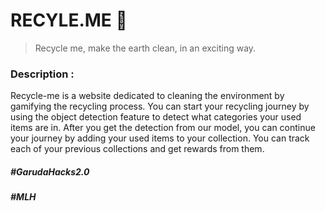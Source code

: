 # RECYLE.ME 🌳

> Recycle me, make the earth clean, in an exciting way.

### Description :

Recycle-me is a website dedicated to cleaning the environment by gamifying the recycling process. You can start your recycling journey by using the object detection feature to detect what categories your used items are in. After you get the detection from our model, you can continue your journey by adding your used items to your collection. You can track each of your previous collections and get rewards from them.

##### #GarudaHacks2.0
##### #MLH
